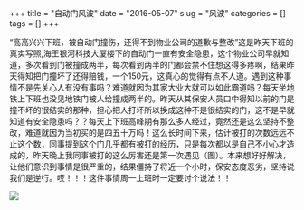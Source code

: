 +++
title = "自动门风波"
date = "2016-05-07"
slug = "风波"
categories = []
tags = []
+++

“高高兴兴下班，被自动门撞伤，还得不到物业公司的道歉与整改”这是昨天下班的真实写照,海王银河科技大厦楼下的自动门一直有安全隐患，这个物业公司早就知道，多次看到门被撞成两半，每次看到两半的门都会禁不住想这得多疼啊，结果昨天得知把门撞坏了还得赔钱，一个150元，这真心的觉得有点不人道。遇到这种事情不是先关心人有没有事吗？难道就因为其家大业大就可以如此霸道吗？每天坐地铁上下班也没见地铁门被人给撞成两半的。昨天从其保安人员口中得知以前的门是撞不坏的很结实的那种，担心把人打坏所以换成这种不是很结实的门，这不是早就知道有安全隐患吗？？每天上下班高峰期有那么多人经过，竟然还是这么坚持不整改，难道就因为当初买的是四五十万吗！这么长时间下来，估计被打的次数远远不止这个数，同事提到这个门几乎都有被打的经历，只是每次都以是自己不小心才造成的，昨天晚上我同事被打的这么厉害还是第一次遇见（图）。本来想好好解决，让他们意识到事情是很严重的，结果僵持了将近一个小时，保安态度恶劣，坚持说我们是逆行。哎！！！这件事情周一上班时一定要讨个说法！！

![](http://upload-images.jianshu.io/upload_images/1045064-d36330c8083f369d.jpg?imageMogr2/auto-orient/strip%7CimageView2/2/w/1240)